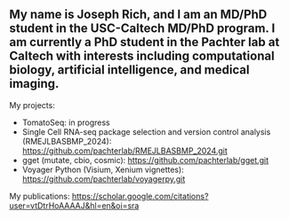 ## My name is Joseph Rich, and I am an MD/PhD student in the USC-Caltech MD/PhD program. I am currently a PhD student in the Pachter lab at Caltech with interests including computational biology, artificial intelligence, and medical imaging.

My projects:
- TomatoSeq: in progress
- Single Cell RNA-seq package selection and version control analysis (RMEJLBASBMP_2024): https://github.com/pachterlab/RMEJLBASBMP_2024.git
- gget (mutate, cbio, cosmic): https://github.com/pachterlab/gget.git
- Voyager Python (Visium, Xenium vignettes): https://github.com/pachterlab/voyagerpy.git

My publications: https://scholar.google.com/citations?user=vtDtrHoAAAAJ&hl=en&oi=sra


<!--
**josephrich98/josephrich98** is a ✨ _special_ ✨ repository because its `README.md` (this file) appears on your GitHub profile.

Here are some ideas to get you started:

- 🔭 I’m currently working on ...
- 🌱 I’m currently learning ...
- 👯 I’m looking to collaborate on ...
- 🤔 I’m looking for help with ...
- 💬 Ask me about ...
- 📫 How to reach me: ...
- 😄 Pronouns: ...
- ⚡ Fun fact: ...
-->
